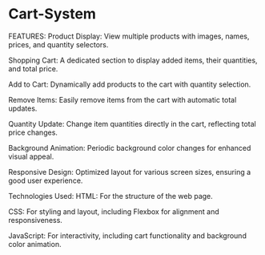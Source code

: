 # Cart-System

FEATURES:
Product Display: View multiple products with images, names, prices, and quantity selectors.

Shopping Cart: A dedicated section to display added items, their quantities, and total price.

Add to Cart: Dynamically add products to the cart with quantity selection.

Remove Items: Easily remove items from the cart with automatic total updates.

Quantity Update: Change item quantities directly in the cart, reflecting total price changes.

Background Animation: Periodic background color changes for enhanced visual appeal.

Responsive Design: Optimized layout for various screen sizes, ensuring a good user experience.

Technologies Used:
HTML: For the structure of the web page.

CSS: For styling and layout, including Flexbox for alignment and responsiveness.

JavaScript: For interactivity, including cart functionality and background color animation.

